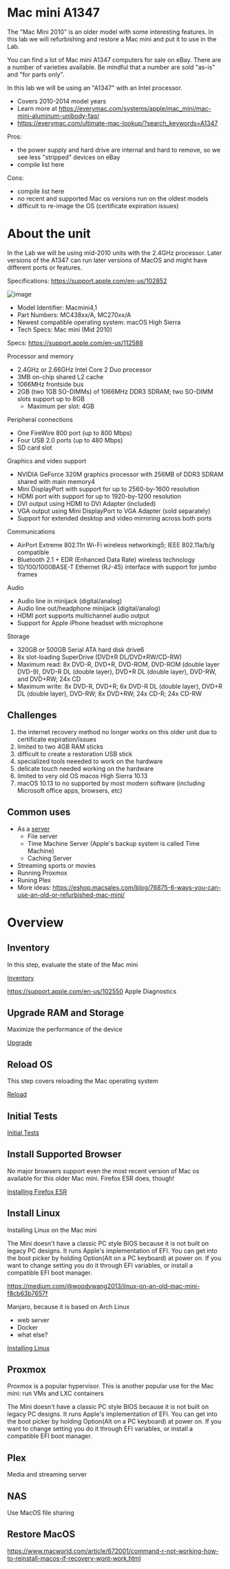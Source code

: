 # Mac mini A1347
The "Mac Mini 2010" is an older model with some interesting features. In this lab we will refurbishing and restore a Mac mini and put it to use in the Lab.

You can find a lot of Mac mini A1347 computers for sale on eBay. There are a number of varieties available. Be mindful that a number are sold "as-is" and "for parts only".

In this lab we will be using an "A1347" with an Intel processor.
- Covers 2010-2014 model years
- Learn more at https://everymac.com/systems/apple/mac_mini/mac-mini-aluminum-unibody-faq/
- https://everymac.com/ultimate-mac-lookup/?search_keywords=A1347

Pros:
- the power supply and hard drive are internal and hard to remove, so we see less "stripped" devices on eBay
- compile list here

Cons:
- compile list here
- no recent and supported Mac os versions run on the oldest models
- difficult to re-image the OS (certificate expiration issues)

# About the unit
In the Lab we will be using mid-2010 units with the 2.4GHz processor. Later versions of the A1347 can run later versions of MacOS and might have different ports or features.

Specifications: https://support.apple.com/en-us/102852

![image](https://github.com/doritoes/Macmini-Labs/assets/39832079/a45240dd-171b-4dac-a249-1ce2c629e9f3)

- Model Identifier: Macmini4,1
- Part Numbers: MC438xx/A, MC270xx/A
- Newest compatible operating system: macOS High Sierra
- Tech Specs: Mac mini (Mid 2010)

Specs: https://support.apple.com/en-us/112588

Processor and memory
- 2.4GHz or 2.66GHz Intel Core 2 Duo processor
- 3MB on-chip shared L2 cache
- 1066MHz frontside bus
- 2GB (two 1GB SO-DIMMs) of 1066MHz DDR3 SDRAM; two SO-DIMM slots support up to 8GB
  - Maximum per slot: 4GB

Peripheral connections
- One FireWire 800 port (up to 800 Mbps)
- Four USB 2.0 ports (up to 480 Mbps)
- SD card slot

Graphics and video support
- NVIDIA GeForce 320M graphics processor with 256MB of DDR3 SDRAM shared with main memory4
- Mini DisplayPort with support for up to 2560-by-1600 resolution
- HDMI port with support for up to 1920-by-1200 resolution
- DVI output using HDMI to DVI Adapter (included)
- VGA output using Mini DisplayPort to VGA Adapter (sold separately)
- Support for extended desktop and video mirroring across both ports

Communications
- AirPort Extreme 802.11n Wi-Fi wireless networking5; IEEE 802.11a/b/g compatible
- Bluetooth 2.1 + EDR (Enhanced Data Rate) wireless technology
- 10/100/1000BASE-T Ethernet (RJ-45) interface with support for jumbo frames

Audio
- Audio line in minijack (digital/analog)
- Audio line out/headphone minijack (digital/analog)
- HDMI port supports multichannel audio output
- Support for Apple iPhone headset with microphone

Storage
- 320GB or 500GB Serial ATA hard disk drive6
- 8x slot-loading SuperDrive (DVD±R DL/DVD±RW/CD-RW)
- Maximum read: 8x DVD-R, DVD+R, DVD-ROM, DVD-ROM (double layer DVD-9), DVD-R DL (double layer), DVD+R DL (double layer), DVD-RW, and DVD+RW; 24x CD
- Maximum write: 8x DVD-R, DVD+R; 6x DVD-R DL (double layer), DVD+R DL (double layer), DVD-RW; 8x DVD+RW; 24x CD-R; 24x CD-RW

## Challenges
1. the internet recovery method no longer works on this older unit due to certificate expiration/issues
2. limited to two 4GB RAM sticks
2. difficult to create a restoration USB stick
3. specialized tools neeeded to work on the hardware
4. delicate touch needed working on the hardware
5. limited to very old OS macos High Sierra 10.13
6. macOS 10.13 to no supported by most modern software (including Microsoft office apps, browsers, etc)

## Common uses
- As a [server](https://support.apple.com/guide/mac-mini/use-mac-mini-as-a-server-apd05a94454f/mac)
  - File server
  - Time Machine Server (Apple's backup system is called Time Machine)
  - Caching Server
- Streaming sports or movies
- Running Proxmox
- Runing Plex
- More ideas: https://eshop.macsales.com/blog/76875-6-ways-you-can-use-an-old-or-refurbished-mac-mini/

# Overview
## Inventory
In this step, evaluate the state of the Mac mini

[Inventory](1_Inventory.md)

https://support.apple.com/en-us/102550 Apple Diagnostics

## Upgrade RAM and Storage
Maximize the performance of the device

[Upgrade](2_Upgrade.md)

## Reload OS
This step covers reloading the Mac operating system

[Reload](3_Reload.md)

## Initial Tests
[Initial Tests](4_Testing.md)


## Install Supported Browser
No major browsers support even the most recent version of Mac os available for this older Mac mini. Firefox ESR does, though!

[Installing Firefox ESR](5_Browser.md)

## Install Linux
Installing Linux on the Mac mini

The Mini doesn't have a classic PC style BIOS because it is not built on legacy PC designs. It runs Apple's implementation of EFI. You can get into the boot picker by holding Option(Alt on a PC keyboard) at power on. If you want to change setting you do it through EFI variables, or install a compatible EFI boot manager.

https://medium.com/@woodywang2013/linux-on-an-old-mac-mini-f8cb63b7657f

Manjaro, because it is based on Arch Linux

- web server
- Docker
- what else?

[Installing Linux](6_Linux.md)

## Proxmox
Proxmox is a popular hypervisor. This is another popular use for the Mac mini: run VMs and LXC containers

The Mini doesn't have a classic PC style BIOS because it is not built on legacy PC designs. It runs Apple's implementation of EFI. You can get into the boot picker by holding Option(Alt on a PC keyboard) at power on. If you want to change setting you do it through EFI variables, or install a compatible EFI boot manager.

## Plex
Media and streaming server

## NAS
Use MacOS file sharing

## Restore MacOS
https://www.macworld.com/article/672001/command-r-not-working-how-to-reinstall-macos-if-recovery-wont-work.html
